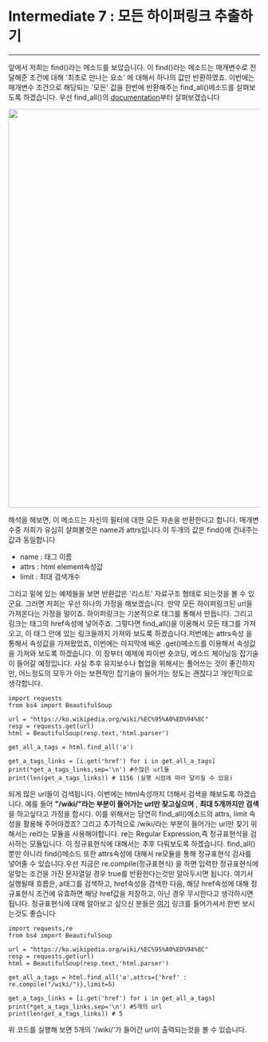 # Intermediate 7 : 모든 하이퍼링크 추출하기
***

앞에서 저희는 find()라는 메소드를 보았습니다. 이 find()라는 메소드는 매개변수로 전달해준 조건에 대해 '최초로 만나는 요소' 에 대해서 하나의 값만 반환하였죠. 이번에는 매개변수 조건으로 해당되는 '모든' 값을
한번에 반환해주는 find_all()메소드를 살펴보도록 하겠습니다. 우선 find_all()의 [documentation](https://beautiful-soup-4.readthedocs.io/en/latest/index.html?highlight=find_all#find-all)부터 살펴보겠습니다

<img src="https://user-images.githubusercontent.com/45956041/147397930-cea2bc02-6789-4c26-937d-11b64c386a70.jpeg" width="1000" height="800">

해석을 해보면, 이 메소드는 자신의 필터에 대한 모든 자손을 반환한다고 합니다. 매개변수중 저희가 유심히 살펴볼것은 name과 attrs입니다.이 두개의 값은 find()에 건내주는 값과 동일합니다

  - name : 태그 이름
  - attrs : html element속성값
  - limit : 최대 검색개수

그리고 밑에 있는 예제들을 보면 반환값은 '리스트' 자료구조 형태로 되는것을 볼 수 있군요. 그러면 저희는 우선 하나의 가정을 해보겠습니다. 만약 모든 하이퍼링크된 url을 가져온다는 가정을 말이죠. 하이퍼링크는 기본적으로
<a>태그를 통해서 만듭니다. 그리고 링크는 <a>태그의 href속성에 넣어주죠. 그렇다면 find_all()을 이용해서 모든 <a> 태그를 가져오고, 이 <a>태그 안에 있는 링크들까지 가져와 보도록 하겠습니다.저번에는 attrs속성
 을 통해서 속성값을 가져왔었죠, 이번에는 마지막에 배운 .get()메소드를 이용해서 속성값을 가져와 보도록 하겠습니다. 이 장부터 예제에 파이썬 숏코딩, 메소드 체이닝등 잡기술이 들어갈 예정입니다. 사실 추후 유지보수나
  협업을 위해서는 풀어쓰는 것이 좋긴하지만, 어느정도의 모두가 아는 보편적인 잡기술이 들어가는 정도는 괜찮다고 개인적으로 생각합니다.
  
  ```python3
import requests
from bs4 import BeautifulSoup

url = "https://ko.wikipedia.org/wiki/%EC%95%A0%ED%94%8C"
resp = requests.get(url)
html = BeautifulSoup(resp.text,'html.parser')

get_all_a_tags = html.find_all('a')

get_a_tags_links = [i.get('href') for i in get_all_a_tags]
print(*get_a_tags_links,sep='\n') #수많은 url들
print(len(get_a_tags_links)) # 1156 (실행 시점에 따라 달라질 수 있음)
  ```
  되게 많은 url들이 검색됩니다. 이번에는 html속성까지 더해서 검색을 해보도록 하겠습니다. 예를 들어 **"/wiki/"라는 부분이 들어가는 url만 찾고싶으며** , **최대 5개까지만 검색**을 하고싶다고 가정을 합시다. 이를 위해서는 당연히 find_all()메소드의 attrs, limit 속성을 활용해 주어야겠죠? 그리고 추가적으로 /wiki/라는 부분이 들어가는 url만 찾기 위해서는 re라는 모듈을 사용해야합니다. re는 Regular Expression,즉 정규표현식을 검사하는 모듈입니다. 이 정규표현식에 대해서는 추후 다뤄보도록 하겠습니다. 
  find_all()뿐만 아니라 find()메소드 또한 attrs속성에 대해서 re모듈을 통해 정규표현식 검사를 넣어줄 수 있습니다.우선 지금은 re.compile(정규표현식) 을 하면 입력한 정규표현식에 알맞는 조건을 가진 문자열일 경우 true를 반환한다는것만
  알아두시면 됩니다. 여기서 실행될때 흐름은, a태그를 검색하고, href속성을 검색한 다음, 해당 href속성에 대해 정규표현식 조건에 유효하면 해당 href값을 저장하고, 아닌 경우 무시한다고 생각하시면 됩니다.
  정규표현식에 대해 알아보고 싶으신 분들은 [여기](https://m.blog.naver.com/PostView.naver?isHttpsRedirect=true&blogId=is_king&logNo=221566914429) 링크를 들어가셔서
  한번 보시는것도 좋습니다
  
  ```python3
  import requests,re
from bs4 import BeautifulSoup

url = "https://ko.wikipedia.org/wiki/%EC%95%A0%ED%94%8C"
resp = requests.get(url)
html = BeautifulSoup(resp.text,'html.parser')

get_all_a_tags = html.find_all('a',attrs={'href' : re.compile("/wiki/")},limit=5)

get_a_tags_links = [i.get('href') for i in get_all_a_tags]
print(*get_a_tags_links,sep='\n') #5개의 url
print(len(get_a_tags_links)) # 5
  ```

위 코드를 실행해 보면 5개의 '/wiki/'가 들어간 url이 출력되는것을 볼 수 있습니다.
 

